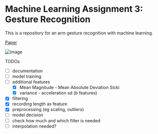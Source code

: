 # Machine Learning Assignment 3: Gesture Recognition

This is a repository for an arm gesture recognition with machine learning.

[Paper](https://ambientintelligence.aalto.fi/team_old/findling/pdfs/publications/Kefer_16_ComparingPlacementTwo.pdf)

![image](https://user-images.githubusercontent.com/29484672/214948940-1181acd9-8a3b-4fbb-9acd-eea31c145014.png)

TODOs

- [ ] documentation
- [ ] model training
- [ ] additional features
  - [x] Mean Magnitude - Mean Absolute Deviation Sicki
  - [x] variance - acceleration sd (b features)
- [x] filtering
- [x] recording length as feature
- [x] preprocessing (eg scaling, outliers)
- [ ] model decision
- [ ] check how much and which filter is needed
- [ ] interpolation needed?
